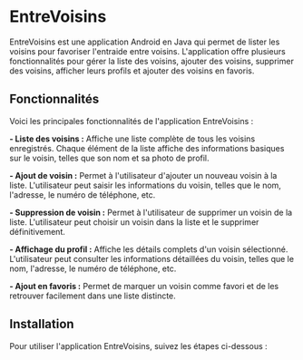 # EntreVoisins

EntreVoisins est une application Android en Java qui permet de lister les voisins pour favoriser l'entraide entre voisins. L'application offre plusieurs fonctionnalités pour gérer la liste des voisins, ajouter des voisins, supprimer des voisins, afficher leurs profils et ajouter des voisins en favoris.


## Fonctionnalités
Voici les principales fonctionnalités de l'application EntreVoisins :

**- Liste des voisins :** Affiche une liste complète de tous les voisins enregistrés. Chaque élément de la liste affiche des informations basiques sur le voisin, telles que son nom et sa photo de profil.

**- Ajout de voisin :** Permet à l'utilisateur d'ajouter un nouveau voisin à la liste. L'utilisateur peut saisir les informations du voisin, telles que le nom, l'adresse, le numéro de téléphone, etc.

**- Suppression de voisin :** Permet à l'utilisateur de supprimer un voisin de la liste. L'utilisateur peut choisir un voisin dans la liste et le supprimer définitivement.

**- Affichage du profil :** Affiche les détails complets d'un voisin sélectionné. L'utilisateur peut consulter les informations détaillées du voisin, telles que le nom, l'adresse, le numéro de téléphone, etc.

**- Ajout en favoris :** Permet de marquer un voisin comme favori et de les retrouver facilement dans une liste distincte.


## Installation
Pour utiliser l'application EntreVoisins, suivez les étapes ci-dessous :
